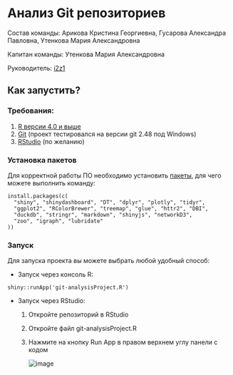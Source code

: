# Анализ Git репозиториев

Состав команды: Арикова Кристина Георгиевна, Гусарова Александра Павловна, Утенкова Мария Александровна

Капитан команды: Утенкова Мария Александровна

Руководитель: [i2z1](https://github.com/i2z1)

## Как запустить?

### Требования:

1. [R версии 4.0 и выше](https://www.r-project.org/)
2. [Git](https://git-scm.com/) (проект тестировался на версии git 2.48 под Windows)
3. [RStudio](https://posit.co/download/rstudio-desktop/) (по желанию)

### Установка пакетов

Для корректной работы ПО необходимо установить [пакеты](), для чего можете выполнить команду:

```
install.packages(c(
  "shiny", "shinydashboard", "DT", "dplyr", "plotly", "tidyr", 
  "ggplot2", "RColorBrewer", "treemap", "glue", "httr2", "DBI", 
  "duckdb", "stringr", "markdown", "shinyjs", "networkD3", 
  "zoo", "igraph", "lubridate"
))
```

### Запуск

Для запуска проекта вы можете выбрать любой удобный способ:
- Запуск через консоль R:
```
shiny::runApp('git-analysisProject.R')
```
- Запуск через RStudio:
  1. Откройте репозиторий в RStudio
  2. Откройте файл git-analysisProject.R
  3. Нажмите на кнопку Run App в правом верхнем углу панели с кодом
     
     ![image](https://github.com/user-attachments/assets/6abaa0d5-5da4-40c4-a6cb-08f310982848)


